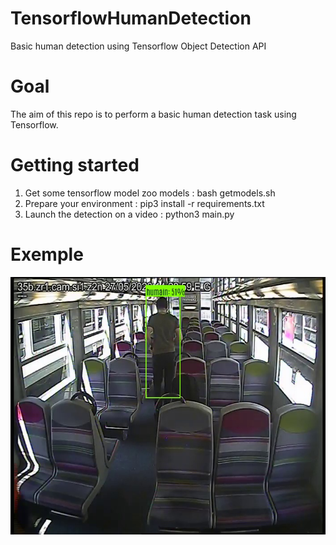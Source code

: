 # TensorflowHumanDetection
Basic human detection using Tensorflow Object Detection API

# Goal
The aim of this repo is to perform a basic human detection task using Tensorflow.

# Getting started
1. Get some tensorflow model zoo models : bash getmodels.sh
2. Prepare your environment : pip3 install -r requirements.txt
3. Launch the detection on a video : python3 main.py

# Exemple
![alt text](https://github.com/archiducarmel/TensorflowHumanDetection/blob/master/temp.jpg?raw=true)
